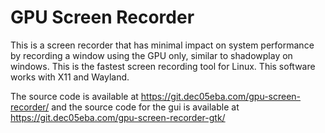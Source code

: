 # GPU Screen Recorder
This is a screen recorder that has minimal impact on system performance by recording a window using the GPU only, similar to shadowplay on windows. This is the fastest screen recording tool for Linux. This software works with X11 and Wayland.

The source code is available at https://git.dec05eba.com/gpu-screen-recorder/ and the source code for the gui is available at https://git.dec05eba.com/gpu-screen-recorder-gtk/
